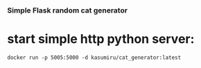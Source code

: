 ### Simple Flask random cat generator

# start simple http python server:
`docker run -p 5005:5000 -d kasumiru/cat_generator:latest`
